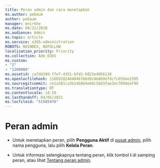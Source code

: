 ```yaml
---
title: Peran admin dan cara menetapkan
ms.author: pebaum
author: pebaum
manager: mnirkhe
ms.date: 04/21/2020
ms.audience: Admin
ms.topic: article
ms.service: o365-administration
ROBOTS: NOINDEX, NOFOLLOW
localization_priority: Priority
ms.collection: Adm_O365
ms.custom:
- "2"
- "1200008"
ms.assetid: ca7d439d-ffe7-4351-bfd1-b022e4056138
ms.openlocfilehash: 116b92824b4046766d9c8b869ef0cfc655ee2395
ms.sourcegitcommit: ce1a381ca3b24b8b4e60c5b83fae3ec7609eaf9d
ms.translationtype: HT
ms.contentlocale: id-ID
ms.lasthandoff: 04/05/2021
ms.locfileid: "51585978"
---
```

# <a name="admin-roles"></a>Peran admin

- Untuk menetapkan peran, pilih **Pengguna Aktif** di [pusat admin](https://admin.microsoft.com/Adminportal/Home#/users), pilih nama pengguna, lalu pilih **Kelola Peran**.

- Untuk informasi selengkapnya tentang peran, klik tombol **i** di samping peran, atau lihat [Tentang peran admin](https://docs.microsoft.com/microsoft-365/admin/add-users/about-admin-roles).